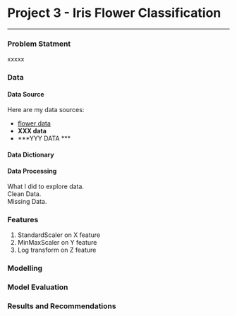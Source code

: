 # Project 3 - Iris Flower Classification

---

### Problem Statment

xxxxx

### Data

#### Data Source
Here are my data sources:
* [flower data](https://www.bbc.co.uk)
* **XXX data**
* ***YYY DATA ***

#### Data Dictionary

#### Data Processing

What I did to explore data.<br>
Clean Data. <br>
Missing Data.

### Features
1. StandardScaler on X feature
2. MinMaxScaler on Y feature
3. Log transform on Z feature

### Modelling

### Model Evaluation

### Results and Recommendations
